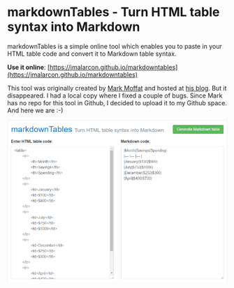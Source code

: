 # markdownTables - Turn HTML table syntax into Markdown

markdownTables is a simple online tool which enables you to paste in your HTML table code and convert it to Markdown table syntax.

**Use it online**: [https://jmalarcon.github.io/markdowntables](https://jmalarcon.github.io/markdowntables)

This tool was originally created by [Mark Moffat](https://github.com/mrvautin) and hosted at [his blog](https://mrvautin.com/). But it disappeared. I had a local copy where I fixed a couple of bugs. Since Mark has no repo for this tool in Github, I decided to upload it to my Github space. And here we are :-)

![Screen capture](imgs/markdownTables.png)